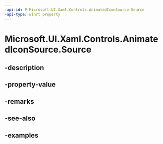 ```yaml
---
-api-id: P:Microsoft.UI.Xaml.Controls.AnimatedIconSource.Source
-api-type: winrt property
---
```


# Microsoft.UI.Xaml.Controls.AnimatedIconSource.Source

<!--
public Microsoft.UI.Xaml.Controls.IAnimatedVisualSource2 Source { get; set; }
-->


## -description

## -property-value

## -remarks

## -see-also

## -examples


